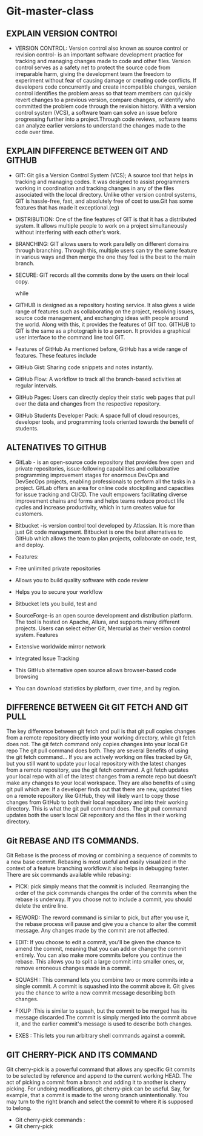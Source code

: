 # Git-master-class
## EXPLAIN VERSION CONTROl

  - VERSION CONTROL:
   Version control also known as source control or revision control- is an important software development practice for tracking and managing changes made to code and other files. Version control serves as a safety net to protect the source code from irreparable harm, giving the development team the freedom to experiment without fear of causing damage or creating code conflicts.
  If developers code concurrently and create incompatible changes, version control identifies the problem areas so that team members can quickly revert changes to a previous version, compare changes, or identify who committed the problem code through the revision history. With a version control system (VCS), a software team can solve an issue before progressing further into a project.Through code reviews, software teams can analyze earlier versions to understand the changes made to the code over time.

## EXPLAIN DIFFERENCE BETWEEN GIT AND GITHUB
    
  - GIT:
   Git giis a Version Control System (VCS); A source tool that helps in tracking and managing codes. It was designed to assist programmers working in coordination and tracking changes in any of the files associated with the local directory. Unlike other version control systems, GIT is hassle-free, fast, and absolutely free of cost to use.Git has some features that has made it exceptional.(eg)
  - DISTRIBUTION: One of the fine features of GIT is that it has a distributed system. It allows multiple people to work  on a project simultaneously without interfering with each other’s work. 
  - BRANCHING: GIT allows users to work parallelly on different domains through branching. Through this, multiple users can try the same feature in various ways and then merge the one they feel is the best to the main branch. 
  - SECURE: GIT records all the commits done by the users on their local copy.
     
      while

  - GITHUB is designed as a repository hosting service. It also gives a wide range of features such as collaborating on  the   project, resolving issues, source code management, and exchanging ideas with people around the world. Along with this, it provides the features of GIT too. GITHUB  to GIT is the same as a photograph is to a person. It provides a     graphical user interface to the command line tool GIT.
   - Features of GitHub
   As mentioned before, GitHub has a wide range of features. These features include 
  - GitHub Gist: Sharing code snippets and notes instantly.
  - GitHub Flow: A workflow to track all the branch-based activities at regular intervals.
  - GitHub Pages: Users can directly deploy their static web pages that pull over the data and changes from the respective  repository.
  - GitHub Students Developer Pack: A space full of cloud resources, developer tools, and programming tools oriented towards the benefit of students.

 ## ALTENATIVES TO GITHUB
 
- GitLab - is an open-source code repository that provides free open and private repositories, issue-following capabilities   and collaborative programming improvement stages for enormous DevOps and DevSecOps projects, enabling professionals to perform all the tasks in a project. GitLab offers an area for online code stockpiling and capacities for issue tracking and CI/CD. The vault empowers facilitating diverse improvement chains and forms and helps teams reduce   product life cycles and  increase productivity, which in turn creates value for customers.
  
- Bitbucket -is version control tool developed by Atlassian. It is more than just Git code management. Bitbucket is one the best alternatives to GitHub which allows the team to plan projects, collaborate on code, test, and deploy.
 - Features:
 - Free unlimited private repositories
 - Allows you to build quality software with code review
 - Helps you to secure your workflow
 - Bitbucket lets you build, test and
 
 - SourceForge-is an open source development and distribution platform. The tool is hosted on Apache, Allura, and supports many different projects. Users can select either Git, Mercurial as their version control system.
 Features
 - Extensive worldwide mirror network
 - Integrated Issue Tracking
 - This GitHub alternative open source allows browser-based code browsing
 - You can download statistics by platform, over time, and by region.


 ## DIFFERENCE BETWEEN Git GIT FETCH AND GIT PULL

  The key difference between git fetch and pull is that git pull copies changes from a remote repository directly into your working directory, while
  git fetch does not. The git fetch command only copies changes into your local Git repo  The git pull command does both.
  They are several Benefits of using the git fetch command...
  If you are actively working on files tracked by Git, but you still want to update your local repository with the latest   changes from a remote repository, use the git fetch command.
  A git fetch updates your local repo with all of the latest changes from a remote repo but doesn’t make any changes to your local workspace.
      They are also benefits of using git pull which are:
  If a developer finds out that there are new, updated files on a remote repository like GitHub, they will likely want to copy those changes from GitHub to both their local repository and into their working directory.
  This is what the git pull command does. The git pull command updates both the user’s local Git repository and the files in their working directory.
 
 ## Git REBASE AND ITS COMMANDS.

 Git Rebase is the process of moving or combining a sequence of commits to a new base commit. Rebasing is most useful and
 easily visualized in the context of a feature branching workflow.it also helps in debugging faster.  
 There are six commands available while rebasing:

- PICK:
  pick simply means that the commit is included. Rearranging the order of the pick commands changes the order of the   commits when the rebase is underway. If you choose not to include a commit, you should delete the entire line.

- REWORD:
  The reword command is similar to pick, but after you use it, the rebase process will pause and give you a chance to alter the commit message. Any changes made by the commit are not affected.

- EDIT:
 If you choose to edit a commit, you'll be given the chance to amend the commit, meaning that you can add or change the commit entirely. You can also make more commits before you continue the rebase. This allows you to split a large commit into smaller ones, or, remove erroneous changes made in a commit.

 - SQUASH :
  This command lets you combine two or more commits into a single commit. A commit is squashed into the commit above it. Git gives you the chance to write a new commit message describing both changes.

 - FIXUP :This is similar to squash, but the commit to be merged has its message discarded.The commit is simply merged into the commit above it, and the earlier commit's message is used to describe both changes.

 - EXES :
 This lets you run arbitrary shell commands against a commit.

 ## GIT CHERRY-PICK AND ITS COMMAND
  Git cherry-pick is a powerful command that allows any specific Git commits to be selected by reference and append to the current working HEAD. The act of picking a commit from a branch and adding it to another is cherry picking. For undoing modifications, git cherry-pick can be useful. Say, for example, that a commit is made to the wrong branch unintentionally. You may turn to the right branch and select the commit to where it is supposed to belong.
  - Git cherry-pick commands :
  - Git cherry-pick <hash commit>